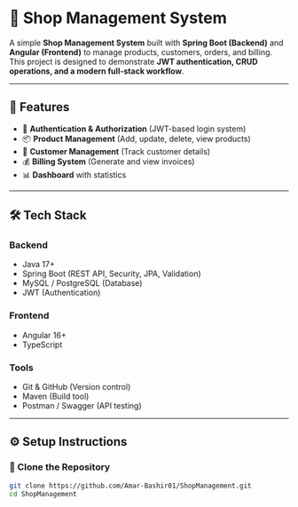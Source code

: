 # 🛒 Shop Management System

A simple **Shop Management System** built with **Spring Boot (Backend)** and **Angular (Frontend)** to manage products, customers, orders, and billing.  
This project is designed to demonstrate **JWT authentication, CRUD operations, and a modern full-stack workflow**.

---

## 🚀 Features
- 🔐 **Authentication & Authorization** (JWT-based login system)
- 📦 **Product Management** (Add, update, delete, view products)
- 👥 **Customer Management** (Track customer details)
- 💰 **Billing System** (Generate and view invoices)
- 📊 **Dashboard** with statistics

---

## 🛠 Tech Stack
### Backend
- Java 17+
- Spring Boot (REST API, Security, JPA, Validation)
- MySQL / PostgreSQL (Database)
- JWT (Authentication)

### Frontend
- Angular 16+
- TypeScript


### Tools
- Git & GitHub (Version control)
- Maven (Build tool)
- Postman / Swagger (API testing)

---

## ⚙️ Setup Instructions

### 🔹 Clone the Repository
```bash
git clone https://github.com/Amar-Bashir01/ShopManagement.git
cd ShopManagement
